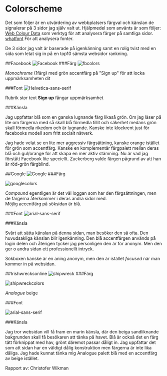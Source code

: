 Colorscheme
===============================
Det som följer är en utvärdering av webbplatsers färgval och känslan de signalerar
på 3 sidor jag själv valt ut.
Hjälpmedel som använts är som följer:
[Web Colour Data](http://webcolourdata.com/) som verktyg för att analysera färger på samtliga sidor.
[whatfont](http://www.chengyinliu.com/whatfont.html) För att analysera fonter.

De 3 sidor jag valt är baserade på igenkänning samt en rolig tvist med en
sida som letat sig in på en top10 sämsta websidor rankning.


##Facebook
![Facebook](img/facebook.png)
###Färg
![fbcolors](img/fbcolors.png)

*Monochrome* (1färg) med grön accentfärg på "Sign up" för att locka uppmärksamheten dit

###Font
![Helvetica-sans-serif](img/Helvetica-sans-serif.jpg)

Rubrik stor text **Sign up** fångar uppmärksamhet

###Känsla

Jag uppfattar blå som en ganska lugnande färg likaså grön.
Om jag läser på lite om färgerna med så skall blå förmedla tillit och säkerhet
medans grön skall förmedla rikedom och är lugnande.
Kanske inte klockrent just för facebooks modell som fritt socialt nätverk.

Jag hade velat se en lite mer aggressiv färgsättning,
kanske orange istället för grön som accentfärg.
Kanske en komplementär färgpalett mellan deras blå och gul/orange
för att skapa en mer aktiv stämning.
Nu är vad jag förstått Facebook lite speciellt.
Zuckerberg valde färgen pågrund av att han är röd-grön färgblind.

##Google
![Google](img/google.png)
###Färg

![googlecolors](img/googlecolors.png)

*Compound* egentligen är det väl loggan som har den färgsättningen,
men de färgerna återkommer i deras andra sidor med.  
Möjlig accentfärg på söksidan är blå.


###Font
![arial-sans-serif](img/arial-sans-serif.png)

###Känsla

Svårt att sätta känslan på denna sidan, man besöker den så ofta.
Den huvudsakliga känslan blir igenkänning.
Den blå accentfärgen används på login delen och återigen tycker jag personligen den är för anonym.
Men den ger o andra sidan ett professionellt intryck.

Sökboxen kanske är en aning anonym, men den är istället *focused* när man
kommer in på websidan.

##Irishwrecksonline
![shipwreck](img/shipwreck.png)
###Färg

![shipwreckcolors](img/shipwreckcolors.png)

*Analogue* beige


###Font

![arial-sans-serif](img/arial-sans-serif.png)

###Känsla

Jag tror websidan vill få fram en marin känsla, där den beiga sandliknande bakgrunden
skall få besökaren att tänka på havet. Blå är också det en färg tätt förknippat med hav, grönt däremot passar dåligt in.
Jag uppfattar det som att sidan har en väldigt dålig konstruktion men färgerna är
inte lika dåliga.
Jag hade kunnat tänka mig Analogue palett blå med en accentfärg av beige istället.


Rapport av: Christofer Wikman
